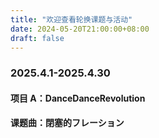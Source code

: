 ```yaml
---
title: "欢迎查看轮换课题与活动"
date: 2024-05-20T21:00:00+08:00
draft: false
---
```

### 2025.4.1-2025.4.30
#### 项目 A：DanceDanceRevolution
#### 课题曲：閉塞的フレーション